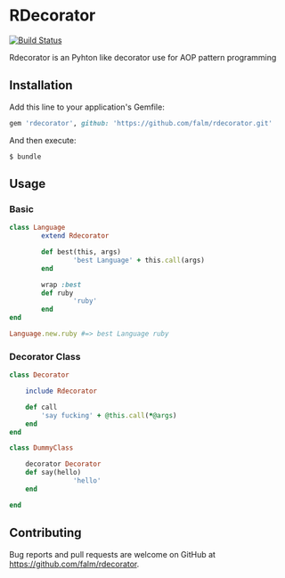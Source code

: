 # RDecorator
[![Build Status](https://travis-ci.org/falm/rdecorator.svg?branch=master)](https://travis-ci.org/falm/rdecorator) 

Rdecorator is an Pyhton like decorator use for AOP pattern programming


## Installation

Add this line to your application's Gemfile:

```ruby
gem 'rdecorator', github: 'https://github.com/falm/rdecorator.git'
```

And then execute:

    $ bundle

## Usage

### Basic
```ruby
class Language
		extend Rdecorator

		def best(this, args)
				'best Language' + this.call(args)	
		end

		wrap :best
		def ruby
				'ruby'	
		end
end

Language.new.ruby #=> best Language ruby

```

### Decorator Class
```ruby
class Decorator 

	include Rdecorator

	def call
		'say fucking' + @this.call(*@args)
	end
end

class DummyClass

	decorator Decorator
	def say(hello)
				'hello'	
	end

end
```

## Contributing

Bug reports and pull requests are welcome on GitHub at https://github.com/falm/rdecorator.
